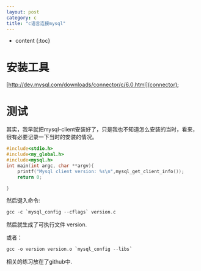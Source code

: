 ```yaml
---
layout: post
category: c
title: "c语言连接mysql"
---
```


* content
{:toc}

# 安装工具
[http://dev.mysql.com/downloads/connector/c/6.0.html](connector);

# 测试
其实，我早就把mysql-client安装好了，只是我也不知道怎么安装的当时，看来，
很有必要记录一下当时的安装的情况。

```c
#include<stdio.h>
#include<my_global.h>
#include<mysql.h>
int main(int argc, char **argv){
	printf("Mysql client version: %s\n",mysql_get_client_info());
	return 0;

}
```

然后键入命令:

```c
gcc -c `mysql_config --cflags` version.c
```
然后就生成了可执行文件 version.

或者：

```c
gcc -o version version.o `mysql_config --libs`
```
相关的练习放在了github中.
